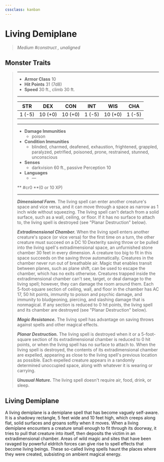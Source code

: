 ```yaml
---
cssclass: kanban
---
```


# Living Demiplane
>*Medium #construct , unaligned*
## Monster Traits
>___
>- **Armor Class** 10
>- **Hit Points** 31 (7d8)
>- **Speed** 30 ft., climb 30 ft.
>___
>|STR|DEX|CON|INT|WIS|CHA|
>|:---:|:---:|:---:|:---:|:---:|:---:|
>|1 (-5)|10 (+0)|10 (+0)|1 (-5)|10 (+0)|1 (-5)|
>___
>- **Damage Immunities**
>	 - poison
>- **Condition Immunities**
>	 - blinded, charmed, deafened, exhaustion, frightened, grappled, paralyzed, petrified, poisoned, prone, restrained, stunned, unconscious
>- **Senses**
>	 - darkvision 60 ft., passive Perception 10
>- **Languages**
>	 - —
>
> ** #cr0 **(0 or 10 XP)
>___
>***Dimensional Form.*** The living spell can enter another creature's space and vice versa, and it can move through a space as narrow as 1 inch wide without squeezing. The living spell can't detach from a solid surface, such as a wall, ceiling, or floor. If it has no surface to attach to, the living spell is destroyed (see "Planar Destruction" below).  
>
>***Extradimensional Chamber.*** When the living spell enters another creature's space (or vice versa) for the first time on a turn, the other creature must succeed on a DC 10 Dexterity saving throw or be pulled into the living spell's extradimensional space, an unfurnished stone chamber 30 feet in every dimension. A creature too big to fit in this space succeeds on the saving throw automatically. Creatures in the chamber never run out of breathable air. Magic that enables transit between planes, such as plane shift, can be used to escape the chamber, which has no exits otherwise. Creatures trapped inside the extradimensional chamber can't see, target, or deal damage to the living spell; however, they can damage the room around them. Each 5-foot-square section of ceiling, wall, and floor in the chamber has AC 17, 50 hit points, immunity to poison and psychic damage, and immunity to bludgeoning, piercing, and slashing damage that is nonmagical. If any section is reduced to 0 hit points, the living spell and its chamber are destroyed (see "Planar Destruction" below).  
>
>***Magic Resistance.*** The living spell has advantage on saving throws against spells and other magical effects.  
>
>***Planar Destruction.*** The living spell is destroyed when it or a 5-foot-square section of its extradimensional chamber is reduced to 0 hit points, or when the living spell has no surface to attach to. When the living spell is destroyed, the contents of its extradimensional chamber are expelled, appearing as close to the living spell's previous location as possible. Each expelled creature appears in a randomly determined unoccupied space, along with whatever it is wearing or carrying.  
>
>***Unusual Nature.*** The living spell doesn't require air, food, drink, or sleep.
## Living Demiplane
A living demiplane is a demiplane spell that has become vaguely self-aware. It is a shadowy rectangle, 5 feet wide and 10 feet high, which creeps along flat, solid surfaces and groans softly when it moves.
When a living demiplane encounters a creature small enough to fit through its doorway, it tries to pull that creature into itself, then deposits the victim in an extradimensional chamber.
Areas of wild magic and sites that have been ravaged by powerful eldritch forces can give rise to spell effects that become living beings. These so-called living spells haunt the places where they were created, subsisting on ambient magical energy.
